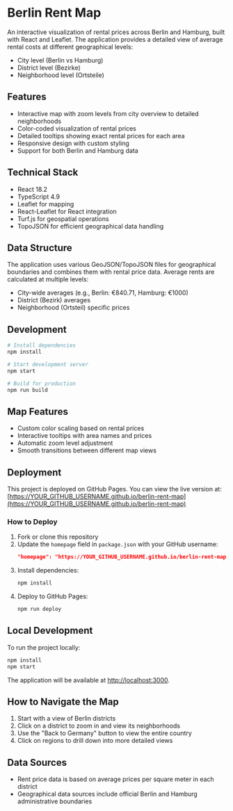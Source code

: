# Berlin Rent Map

An interactive visualization of rental prices across Berlin and Hamburg, built with React and Leaflet. The application provides a detailed view of average rental costs at different geographical levels:

- City level (Berlin vs Hamburg)
- District level (Bezirke)
- Neighborhood level (Ortsteile)

## Features

- Interactive map with zoom levels from city overview to detailed neighborhoods
- Color-coded visualization of rental prices
- Detailed tooltips showing exact rental prices for each area
- Responsive design with custom styling
- Support for both Berlin and Hamburg data

## Technical Stack

- React 18.2
- TypeScript 4.9
- Leaflet for mapping
- React-Leaflet for React integration
- Turf.js for geospatial operations
- TopoJSON for efficient geographical data handling

## Data Structure

The application uses various GeoJSON/TopoJSON files for geographical boundaries and combines them with rental price data. Average rents are calculated at multiple levels:

- City-wide averages (e.g., Berlin: €840.71, Hamburg: €1000)
- District (Bezirk) averages
- Neighborhood (Ortsteil) specific prices

## Development

```bash
# Install dependencies
npm install

# Start development server
npm start

# Build for production
npm run build
```

## Map Features

- Custom color scaling based on rental prices
- Interactive tooltips with area names and prices
- Automatic zoom level adjustment
- Smooth transitions between different map views

## Deployment

This project is deployed on GitHub Pages. You can view the live version at:
[https://YOUR_GITHUB_USERNAME.github.io/berlin-rent-map](https://YOUR_GITHUB_USERNAME.github.io/berlin-rent-map)

### How to Deploy

1. Fork or clone this repository
2. Update the `homepage` field in `package.json` with your GitHub username:
   ```json
   "homepage": "https://YOUR_GITHUB_USERNAME.github.io/berlin-rent-map"
   ```
3. Install dependencies:
   ```bash
   npm install
   ```
4. Deploy to GitHub Pages:
   ```bash
   npm run deploy
   ```

## Local Development

To run the project locally:

```bash
npm install
npm start
```

The application will be available at [http://localhost:3000](http://localhost:3000).

## How to Navigate the Map

1. Start with a view of Berlin districts
2. Click on a district to zoom in and view its neighborhoods
3. Use the "Back to Germany" button to view the entire country
4. Click on regions to drill down into more detailed views

## Data Sources

- Rent price data is based on average prices per square meter in each district
- Geographical data sources include official Berlin and Hamburg administrative boundaries
